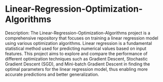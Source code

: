 # Linear-Regression-Optimization-Algorithms
Description:
The Linear-Regression-Optimization-Algorithms project is a comprehensive repository that focuses on training a linear regression model using various optimization algorithms. Linear regression is a fundamental statistical method used for predicting numerical values based on input features. This project aims to explore and compare the performance of different optimization techniques such as Gradient Descent, Stochastic Gradient Descent (SGD), and Mini-batch Gradient Descent in finding the optimal parameters for the linear regression model, thus enabling more accurate predictions and better generalization.
